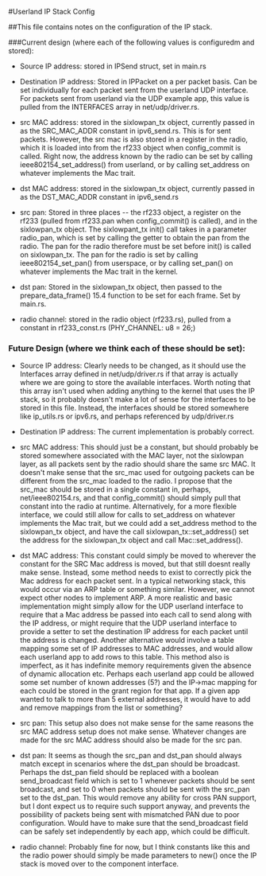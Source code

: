 #Userland IP Stack Config

##This file contains notes on the configuration of the IP stack.

###Current design (where each of the following values is configuredm and stored):

* Source IP address: stored in IPSend struct, set in main.rs

* Destination IP address: Stored in IPPacket on a per packet basis. Can be set
individually for each packet sent from the userland UDP interface. For packets
sent from userland via the UDP example app, this value is pulled from the
INTERFACES array in net/udp/driver.rs.

* src MAC address: stored in the sixlowpan_tx object, currently passed in as the
SRC_MAC_ADDR constant in ipv6_send.rs. This is for sent packets. However, the
src mac is also stored in a register in the radio, which it is loaded into
from the rf233 object when config_commit is called. Right now, the address
known by the radio can be set by calling ieee802154_set_address() from
userland, or by calling set_address on whatever implements the Mac trait.

* dst MAC address: stored in the sixlowpan_tx object, currently passed in as the
DST_MAC_ADDR constant in ipv6_send.rs

* src pan: Stored in three places -- the rf233 object, a register on the rf233
(pulled from rf233.pan when config_commit() is called), and in the
sixlowpan_tx object. The sixlowpant_tx init() call takes in a parameter
radio_pan, which is set by calling the getter to obtain the pan from the
radio. The pan for the radio therefore must be set before init() is
called on sixlowpan_tx. The pan for the radio is set by calling
ieee802154_set_pan() from userspace, or by calling set_pan() on
whatever implements the Mac trait in the kernel.

* dst pan: Stored in the sixlowpan\_tx object, then passed to the
prepare\_data\_frame() 15.4 function to be set for each frame. Set by main.rs.

* radio channel: stored in the radio object (rf233.rs), pulled from a constant
in rf233\_const.rs (PHY\_CHANNEL: u8 = 26;)


### Future Design (where we think each of these should be set):

* Source IP address: Clearly needs to be changed, as it should use the
Interfaces array defined in net/udp/driver.rs if that array is
actually where we are going to store the available interfaces. Worth noting
that this array isn't used when adding anything to the kernel that uses
the IP stack, so it probably doesn't make a lot of sense for the interfaces
to be stored in this file. Instead, the interfaces should be stored somewhere
like ip\_utils.rs or ipv6.rs, and perhaps referenced by udp/driver.rs

* Destination IP address: The current implementation is probably correct.

* src MAC address: This should just be a constant, but should probably be
stored somewhere associated with the MAC layer, not the sixlowpan layer,
as all packets sent by the radio should share the same src MAC.
It doesn't make sense that the src\_mac used for outgoing packets can be
different from the src\_mac loaded to the radio. I propose that the
src\_mac should be stored in a single constant in, perhaps, net/ieee802154.rs,
and that config\_commit() should simply pull that constant into the radio at
runtime. Alternatively, for a more flexible interface, we could still allow
for calls to set\_address on whatever implements the Mac trait, but we could
add a set\_address method to the sixlowpan\_tx object, and have the call
sixlowpan\_tx::set\_address() set the address for the sixlowpan\_tx object
and call Mac::set\_address().

* dst MAC address: This constant could simply be moved to wherever the constant
for the SRC Mac address is moved, but that still doesnt really make sense.
Instead, some method needs to exist to correctly pick the Mac address for
each packet sent. In a typical networking stack, this would occur via
an ARP table or something similar. However, we cannot expect other nodes to
implement ARP. A more realistic and basic implementation might simply allow
for the UDP userland interface to require that a Mac address be passed into
each call to send along with the IP address, or might require that the UDP
userland interface to provide a setter to set the destination IP address
for each packet until the address is changed. Another alternative would
involve a table mapping some set of IP addresses to MAC addresses, and
would allow each userland app to add rows to this table. This method
also is imperfect, as it has indefinite memory requirements given the
absence of dynamic allocation etc. Perhaps each userland app
could be allowed some set number of known addresses (5?) and the IP->mac
mapping for each could be stored in the grant region for that app. If
a given app wanted to talk to more than 5 external addresses, it would have to
add and remove mappings from the list or something?

* src pan: This setup also does not make sense for the same reasons the src MAC
address setup does not make sense. Whatever changes are made for the src MAC
address should also be made for the src pan.

* dst pan: It seems as though the src\_pan and dst\_pan should always match
except in scenarios where the dst\_pan should be broadcast. Perhaps the dst\_pan
field should be replaced with a boolean send\_broadcast field which is set to
1 whenever packets should be sent broadcast, and set to 0 when packets should
be sent with the src\_pan set to the dst\_pan. This would remove any ability for
cross PAN support, but I dont expect us to require such support anyway, and
prevents the possibility of packets being sent with mismatched PAN due to poor
configuration. Would have to make sure that the send\_broadcast field can be
safely set independently by each app, which could be difficult.

* radio channel: Probably fine for now, but I think constants like this and the
radio power should simply be made parameters to new() once the IP stack is
moved over to the component interface.
